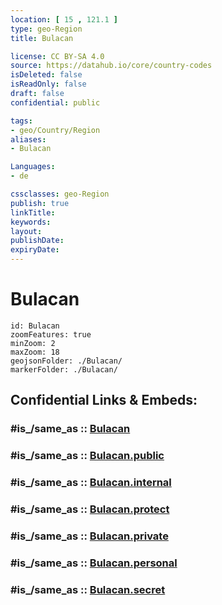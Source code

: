 ```yaml
---
location: [ 15 , 121.1 ] 
type: geo-Region
title: Bulacan

license: CC BY-SA 4.0
source: https://datahub.io/core/country-codes
isDeleted: false
isReadOnly: false
draft: false
confidential: public

tags:
- geo/Country/Region
aliases:
- Bulacan

Languages:
- de

cssclasses: geo-Region
publish: true
linkTitle: 
keywords: 
layout: 
publishDate: 
expiryDate: 
---
```


# Bulacan

```leaflet
id: Bulacan
zoomFeatures: true 
minZoom: 2 
maxZoom: 18
geojsonFolder: ./Bulacan/
markerFolder: ./Bulacan/
```


## Confidential Links & Embeds: 

### #is_/same_as :: [Bulacan](/_Standards/Earth/Continent/Asia/Asia~South~East/Malay_Archipelago/Philippines/Regions~Philippines/Bulacan.md) 

### #is_/same_as :: [Bulacan.public](/_public/Earth/Continent/Asia/Asia~South~East/Malay_Archipelago/Philippines/Regions~Philippines/Bulacan.public.md) 

### #is_/same_as :: [Bulacan.internal](/_internal/Earth/Continent/Asia/Asia~South~East/Malay_Archipelago/Philippines/Regions~Philippines/Bulacan.internal.md) 

### #is_/same_as :: [Bulacan.protect](/_protect/Earth/Continent/Asia/Asia~South~East/Malay_Archipelago/Philippines/Regions~Philippines/Bulacan.protect.md) 

### #is_/same_as :: [Bulacan.private](/_private/Earth/Continent/Asia/Asia~South~East/Malay_Archipelago/Philippines/Regions~Philippines/Bulacan.private.md) 

### #is_/same_as :: [Bulacan.personal](/_personal/Earth/Continent/Asia/Asia~South~East/Malay_Archipelago/Philippines/Regions~Philippines/Bulacan.personal.md) 

### #is_/same_as :: [Bulacan.secret](/_secret/Earth/Continent/Asia/Asia~South~East/Malay_Archipelago/Philippines/Regions~Philippines/Bulacan.secret.md)

